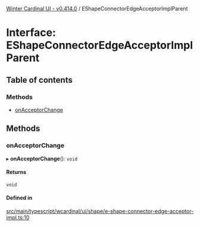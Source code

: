 [Winter Cardinal UI - v0.414.0](../index.md) / EShapeConnectorEdgeAcceptorImplParent

# Interface: EShapeConnectorEdgeAcceptorImplParent

## Table of contents

### Methods

- [onAcceptorChange](EShapeConnectorEdgeAcceptorImplParent.md#onacceptorchange)

## Methods

### onAcceptorChange

▸ **onAcceptorChange**(): `void`

#### Returns

`void`

#### Defined in

[src/main/typescript/wcardinal/ui/shape/e-shape-connector-edge-acceptor-impl.ts:10](https://github.com/winter-cardinal/winter-cardinal-ui/blob/v0.414.0/src/main/typescript/wcardinal/ui/shape/e-shape-connector-edge-acceptor-impl.ts#L10)
